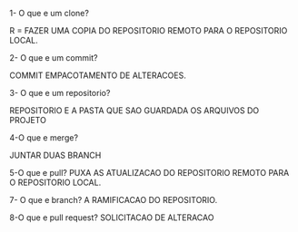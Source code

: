1-  O que e um clone?

 R = FAZER UMA COPIA DO REPOSITORIO  REMOTO PARA O REPOSITORIO LOCAL.
 
 2- O que e um commit?
 
 COMMIT EMPACOTAMENTO DE  ALTERACOES.
 
 3- O que e um repositorio?
 
  REPOSITORIO E A PASTA QUE  SAO GUARDADA OS ARQUIVOS DO PROJETO
  
 4-O que e merge?
 
  JUNTAR DUAS BRANCH

  5-O que e pull?
   PUXA AS ATUALIZACAO DO REPOSITORIO REMOTO PARA O REPOSITORIO LOCAL.

   7- O que e branch?
   A RAMIFICACAO DO REPOSITORIO.
   
   8-O que e pull request?
    SOLICITACAO DE ALTERACAO 